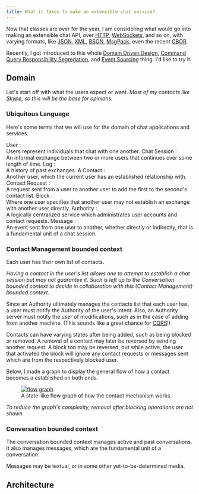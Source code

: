 ```yaml
---
title: What it takes to make an extensible chat service?
---
```


Now that classes are over for the year, I am
considering what would go into making an extensible
chat API, over [HTTP][], [WebSockets][], and so on, with
varying formats, like [JSON][], [XML][], [BSON][], [MsgPack][], even
the recent [CBOR][]. 

Recently, I got introduced to this whole 
[Domain Driven Design][ddd],
[Command Query Responsibility Segregation][cqrs],
and [Event Sourcing][es] thing.
I'd like to try it.

## Domain

Let's start off with what the users expect or want.
*Most of my contacts like [Skype][], so this will
be the base for opinions.*

### Ubiquitous Language

Here's some terms that we will use for the domain of chat
applications and services.


User
:   
    Users represent individuals that chat with one another.
Chat Session
:   
    An informal exchange between two or more users that continues over some length
    of time.
Log
:   
    A history of past exchanges.
A Contact
:   
    Another user, which the current user has an established relationship with.
Contact Request
:   
    A request sent from a user to another user
    to add the first to the second's contact list.
Block
:   
    Where one user specifies that another user may not establish
    an exchange with another user directly.
Authority
:   
    A logically centralized service which administrates
    user accounts and contact requests.
Message
:   
    An event sent from one user to another,
    whether directly or indirectly, that
    is a fundamental unit of a chat session.

### Contact Management bounded context

Each user has their own list of contacts.

*Having a contact in the user's list allows
one to attempt to establish a chat session
but may not guarantee it. Such is left
up to the Conversation bounded context
to decide in collaboration with this
(Contact Management) bounded context.*

Since an Authority ultimately manages the 
contacts list that each user has,
a user must notify the Authority of
the user's intent.
Also, an Authority server
must notify the user of modifications,
such as in the case of adding from another
machine.
(This sounds like a great chance for
[CQRS][]!)

Contacts can have varying states after
being added, such as being blocked or
removed.
A removal of a contact may later be
reversed by sending another request.
A block too may be reversed, but while
active, the user that activated the block
will ignore any contact requests or
messages sent which are from the
respectively blocked user.

Below, I made a graph to display the general
flow of how a contact becomes a established
on both ends.

<figure>
    <a href="/graphs/contact-states.svg"><img src="/graphs/contact-states.svg" alt="flow graph" /></a>
    <figcaption>A state-like flow graph of how the contact mechanism works.</figcaption>
</figure>

*To reduce the graph's complexity, removal after blocking operations are not shown.*

### Conversation bounded context

The conversation bounded context manages active
and past conversations.
It also manages messages, which are the
fundamental unit of a conversation.

Messages may be textual, or in some other
yet-to-be-determined media.











## Architecture


[FQDN]: http://en.wikipedia.org/wiki/Fully_qualified_domain_name "Fully Qualified Domain Name"
[CBOR]: http://tools.ietf.org/html/rfc7049
[msgpack]: http://msgpack.org/
[bson]: http://bsonspec.org/
[json]: http://www.json.org/
[xml]: http://www.w3.org/XML/
[http]: http://en.wikipedia.org/wiki/Hypertext_Transfer_Protocol
[websockets]: http://en.wikipedia.org/wiki/WebSocket
[cqs]: http://en.wikipedia.org/wiki/Command%E2%80%93query_separation
[cqrs]: http://martinfowler.com/bliki/CQRS.html
[crud]: http://en.wikipedia.org/wiki/Create,_read,_update_and_delete
[ddd]: http://en.wikipedia.org/wiki/Domain-driven_design
[es]: http://msdn.microsoft.com/en-us/library/jj591559.aspx
[skype]: http://www.skype.com/en/